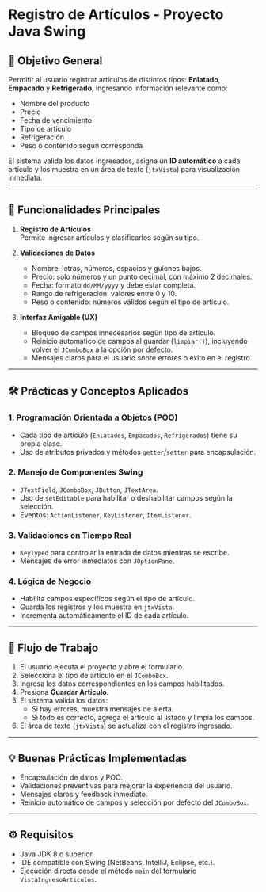 # Registro de Artículos - Proyecto Java Swing

## 📝 Objetivo General

Permitir al usuario registrar artículos de distintos tipos: **Enlatado**, **Empacado** y **Refrigerado**, ingresando información relevante como:

- Nombre del producto  
- Precio  
- Fecha de vencimiento  
- Tipo de artículo  
- Refrigeración  
- Peso o contenido según corresponda  

El sistema valida los datos ingresados, asigna un **ID automático** a cada artículo y los muestra en un área de texto (`jtxVista`) para visualización inmediata.

---

## 🚀 Funcionalidades Principales

1. **Registro de Artículos**  
   Permite ingresar artículos y clasificarlos según su tipo.

2. **Validaciones de Datos**  
   - Nombre: letras, números, espacios y guiones bajos.  
   - Precio: solo números y un punto decimal, con máximo 2 decimales.  
   - Fecha: formato `dd/MM/yyyy` y debe estar completa.  
   - Rango de refrigeración: valores entre 0 y 10.  
   - Peso o contenido: números válidos según el tipo de artículo.  

3. **Interfaz Amigable (UX)**  
   - Bloqueo de campos innecesarios según tipo de artículo.  
   - Reinicio automático de campos al guardar (`limpiar()`), incluyendo volver el `JComboBox` a la opción por defecto.  
   - Mensajes claros para el usuario sobre errores o éxito en el registro.  

---

## 🛠 Prácticas y Conceptos Aplicados

### 1. **Programación Orientada a Objetos (POO)**
- Cada tipo de artículo (`Enlatados`, `Empacados`, `Refrigerados`) tiene su propia clase.  
- Uso de atributos privados y métodos `getter`/`setter` para encapsulación.  

### 2. **Manejo de Componentes Swing**
- `JTextField`, `JComboBox`, `JButton`, `JTextArea`.  
- Uso de `setEditable` para habilitar o deshabilitar campos según la selección.  
- Eventos: `ActionListener`, `KeyListener`, `ItemListener`.  

### 3. **Validaciones en Tiempo Real**
- `KeyTyped` para controlar la entrada de datos mientras se escribe.  
- Mensajes de error inmediatos con `JOptionPane`.  

### 4. **Lógica de Negocio**
- Habilita campos específicos según el tipo de artículo.  
- Guarda los registros y los muestra en `jtxVista`.  
- Incrementa automáticamente el ID de cada artículo.  

---

## 🎯 Flujo de Trabajo

1. El usuario ejecuta el proyecto y abre el formulario.  
2. Selecciona el tipo de artículo en el `JComboBox`.  
3. Ingresa los datos correspondientes en los campos habilitados.  
4. Presiona **Guardar Artículo**.  
5. El sistema valida los datos:  
   - Si hay errores, muestra mensajes de alerta.  
   - Si todo es correcto, agrega el artículo al listado y limpia los campos.  
6. El área de texto (`jtxVista`) se actualiza con el registro ingresado.  

---

## 💡 Buenas Prácticas Implementadas
- Encapsulación de datos y POO.  
- Validaciones preventivas para mejorar la experiencia del usuario.  
- Mensajes claros y feedback inmediato.  
- Reinicio automático de campos y selección por defecto del `JComboBox`.  

---

## ⚙️ Requisitos
- Java JDK 8 o superior.  
- IDE compatible con Swing (NetBeans, IntelliJ, Eclipse, etc.).  
- Ejecución directa desde el método `main` del formulario `VistaIngresoArticulos`.  


